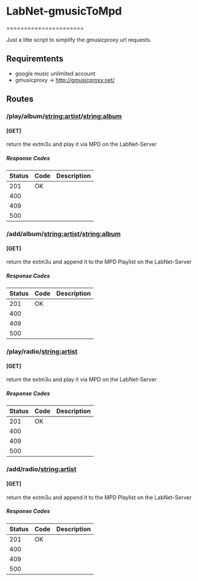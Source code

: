 # LabNet-gmusicToMpd
======================

Just a litte script to simplify the gmusicproxy url requests.

Requiremtents
----------------------

  * google music unlimited account
  * gmusicproxy -> http://gmusicproxy.net/


Routes
----------------------

### /play/album/<string:artist>/<string:album>

#### [GET]
return the extm3u and play it via MPD on the LabNet-Server

##### Response Codes
| Status | Code                         | Description                                     |
|--------|------------------------------|-------------------------------------------------|
| 201    | OK                           |                                                 |
| 400    |                              |                                                 |
| 409    |                              |                                                 |
| 500    |                              |                                                 |

### /add/album/<string:artist>/<string:album>

#### [GET]
return the extm3u and append it to the MPD Playlist on the LabNet-Server

##### Response Codes
| Status | Code                         | Description                                     |
|--------|------------------------------|-------------------------------------------------|
| 201    | OK                           |                                                 |
| 400    |                              |                                                 |
| 409    |                              |                                                 |
| 500    |                              |                                                 |

### /play/radio/<string:artist>

#### [GET]
return the extm3u and play it via MPD on the LabNet-Server

##### Response Codes
| Status | Code                         | Description                                     |
|--------|------------------------------|-------------------------------------------------|
| 201    | OK                           |                                                 |
| 400    |                              |                                                 |
| 409    |                              |                                                 |
| 500    |                              |                                                 |

### /add/radio/<string:artist>

#### [GET]
return the extm3u and append it to the MPD Playlist on the LabNet-Server

##### Response Codes
| Status | Code                         | Description                                     |
|--------|------------------------------|-------------------------------------------------|
| 201    | OK                           |                                                 |
| 400    |                              |                                                 |
| 409    |                              |                                                 |
| 500    |                              |                                                 |